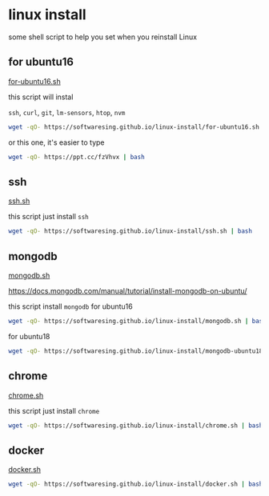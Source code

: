 # linux install
some shell script to help you set when you reinstall Linux


## for ubuntu16
[for-ubuntu16.sh](/for-ubuntu16.sh)

this script will instal

`ssh`, `curl`, `git`, `lm-sensors`, `htop`, `nvm`

```sh
wget -qO- https://softwaresing.github.io/linux-install/for-ubuntu16.sh | bash
```

or this one, it's easier to type
```sh
wget -qO- https://ppt.cc/fzVhvx | bash
```


## ssh
[ssh.sh](/ssh.sh)

this script just install `ssh`

```sh
wget -qO- https://softwaresing.github.io/linux-install/ssh.sh | bash
```


## mongodb
[mongodb.sh](/mongodb.sh)

https://docs.mongodb.com/manual/tutorial/install-mongodb-on-ubuntu/

this script install `mongodb` for ubuntu16

```sh
wget -qO- https://softwaresing.github.io/linux-install/mongodb.sh | bash
```

for ubuntu18

```sh
wget -qO- https://softwaresing.github.io/linux-install/mongodb-ubuntu18.sh | bash
```



## chrome
[chrome.sh](/chrome.sh)

this script just install `chrome`

```sh
wget -qO- https://softwaresing.github.io/linux-install/chrome.sh | bash
```



## docker
[docker.sh](/docker.sh)

```sh
wget -qO- https://softwaresing.github.io/linux-install/docker.sh | bash
```

